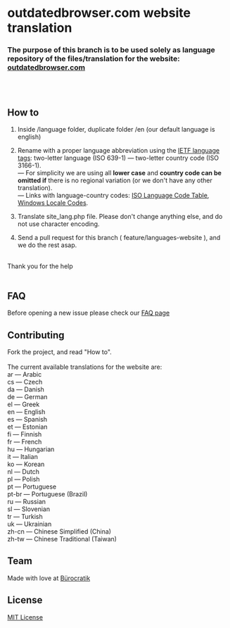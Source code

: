 # outdatedbrowser.com website translation

### The purpose of this branch is to be used solely as language repository of the files/translation for the website: [outdatedbrowser.com](http://outdatedbrowser.com)
<br><br>



## How to


1. Inside /language folder, duplicate folder /en (our default language is english)

2. Rename with a proper language abbreviation using the [IETF language tags](https://en.wikipedia.org/wiki/IETF_language_tag): two-letter language (ISO 639-1)  — two-letter country code (ISO 3166-1).  <br>— For simplicity we are using all **lower case** and **country code can be omitted if** there is no regional variation (or we don't have any other translation). <br>— Links with language-country codes: [ISO Language Code Table](http://www.lingoes.net/en/translator/langcode.htm), [Windows Locale Codes](http://www.science.co.il/Language/Locale-codes.asp).

3. Translate site_lang.php file. Please don't change anything else, and do not use character encoding.


4. Send a pull request for this branch ( feature/languages-website ), and we do the rest asap.


<br>
Thank you for the help
<br><br>

## FAQ

Before opening a new issue please check our [FAQ page](https://github.com/burocratik/outdated-browser/wiki/FAQ-translations-for-outdatedbrowser.com)

## Contributing

Fork the project, and read "How to".<br><br>
The current available translations for the website are:<br>
ar — Arabic <br>
cs — Czech <br>
da — Danish <br>
de — German <br>
el — Greek <br>
en — English <br>
es — Spanish <br>
et — Estonian <br>
fi — Finnish <br>
fr — French <br>
hu — Hungarian <br>
it — Italian <br>
ko — Korean<br>
nl — Dutch <br>
pl — Polish <br>
pt — Portuguese <br>
pt-br — Portuguese (Brazil) <br>
ru — Russian <br>
sl — Slovenian <br>
tr — Turkish <br>
uk — Ukrainian<br>
zh-cn — Chinese Simplified (China) <br>
zh-tw — Chinese Traditional (Taiwan) <br>

## Team

Made with love at [Bürocratik](http://burocratik.com)


## License

[MIT License](http://zenorocha.mit-license.org/)
